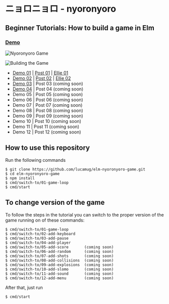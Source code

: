 # ニョロニョロ - nyoronyoro
## Beginner Tutorials: How to build a game in Elm

### [Demo](https://nyny.surge.sh/04-add-player)

![Nyoronyoro Game](http://guupa.com/elm-nyoronyoro-game/images/nyoronyoro.png)

![Building the Game](http://guupa.com/elm-nyoronyoro-game/images/composite.jpg)

* [Demo 01](https://nyny.surge.sh/01-game-loop.html) | [Post 01](https://medium.com/@l.mugnaini/beginner-tutorials-how-to-build-a-game-in-elm-5491d6de8f25) | [Ellie 01](https://ellie-app.com/5LFH95YJqpya1)
* [Demo 02](https://nyny.surge.sh/02-add-keyboard.html) | [Post 02](https://medium.com/@l.mugnaini/beginner-tutorials-how-to-build-a-game-in-elm-part-2-ae26eef8610b) | [Ellie 02](https://ellie-app.com/5TgVyznFNVga1)
* [Demo 03](https://nyny.surge.sh/03-add-pause.html) | Post 03 (coming soon)
* [Demo 04](https://nyny.surge.sh/04-add-player) | Post 04 (coming soon)
* Demo 05 | Post 05 (coming soon)
* Demo 06 | Post 06 (coming soon)
* Demo 07 | Post 07 (coming soon)
* Demo 08 | Post 08 (coming soon)
* Demo 09 | Post 09 (coming soon)
* Demo 10 | Post 10 (coming soon)
* Demo 11 | Post 11 (coming soon)
* Demo 12 | Post 12 (coming soon)

## How to use this repository

Run the following commands

```
$ git clone https://github.com/lucamug/elm-nyoronyoro-game.git
$ cd elm-nyoronyoro-game
$ npm install
$ cmd/switch-to/01-game-loop
$ cmd/start
```

## To change version of the game

To follow the steps in the tutorial you can switch to the proper version of the game running on of these commands:

```
$ cmd/switch-to/01-game-loop
$ cmd/switch-to/02-add-keyboard
$ cmd/switch-to/03-add-pause
$ cmd/switch-to/04-add-player      
$ cmd/switch-to/05-add-score       (coming soon)
$ cmd/switch-to/06-add-random      (coming soon)
$ cmd/switch-to/07-add-shots       (coming soon)
$ cmd/switch-to/08-add-collisions  (coming soon)
$ cmd/switch-to/09-add-explosions  (coming soon)
$ cmd/switch-to/10-add-slomo       (coming soon)
$ cmd/switch-to/11-add-sound       (coming soon)
$ cmd/switch-to/12-add-menu        (coming soon)
```

After that, just run

```
$ cmd/start
```
